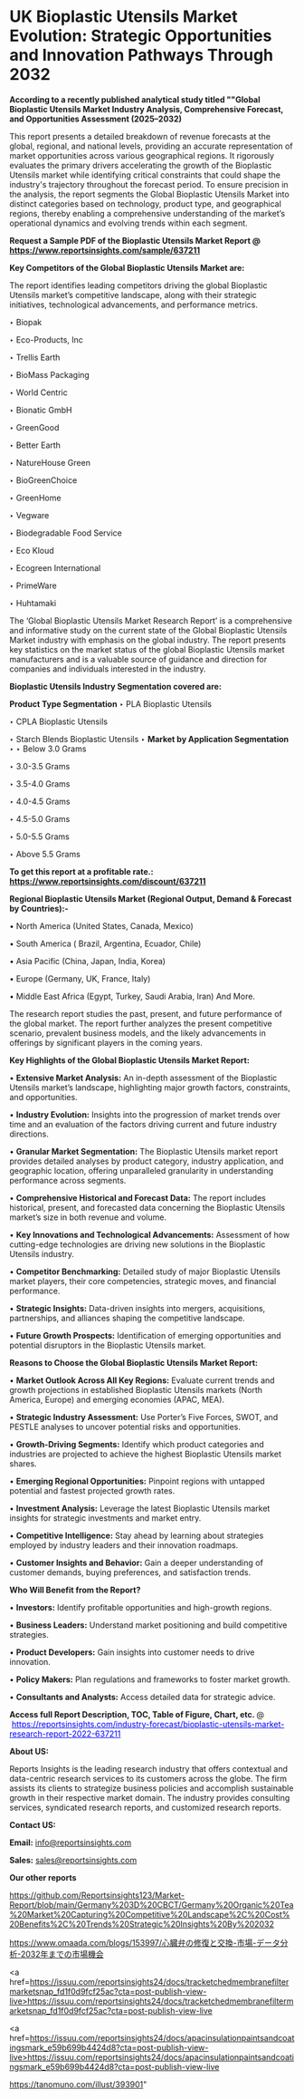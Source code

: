 # UK Bioplastic Utensils Market Evolution: Strategic Opportunities and Innovation Pathways Through 2032

<strong>According to a recently published analytical study titled ""Global Bioplastic Utensils Market Industry Analysis, Comprehensive Forecast, and Opportunities Assessment (2025–2032)</strong>

This report presents a detailed breakdown of revenue forecasts at the global, regional, and national levels, providing an accurate representation of market opportunities across various geographical regions. It rigorously evaluates the primary drivers accelerating the growth of the Bioplastic Utensils market while identifying critical constraints that could shape the industry's trajectory throughout the forecast period. To ensure precision in the analysis, the report segments the Global Bioplastic Utensils Market into distinct categories based on technology, product type, and geographical regions, thereby enabling a comprehensive understanding of the market’s operational dynamics and evolving trends within each segment.

<strong>Request a Sample PDF of the Bioplastic Utensils Market Report </strong><strong>@<a href=https://www.reportsinsights.com/sample/637211 style=color:#0000ff;> https://www.reportsinsights.com/sample/637211</a></strong></font>

<strong>Key Competitors of the Global Bioplastic Utensils Market are:</strong>

The report identifies leading competitors driving the global Bioplastic Utensils market’s competitive landscape, along with their strategic initiatives, technological advancements, and performance metrics.

‣ Biopak

‣ Eco-Products, Inc

‣ Trellis Earth

‣ BioMass Packaging

‣ World Centric

‣ Bionatic GmbH

‣ GreenGood

‣ Better Earth

‣ NatureHouse Green

‣ BioGreenChoice

‣ GreenHome

‣ Vegware

‣ Biodegradable Food Service

‣ Eco Kloud

‣ Ecogreen International

‣ PrimeWare

‣ Huhtamaki

The ‘Global Bioplastic Utensils Market Research Report’ is a comprehensive and informative study on the current state of the Global Bioplastic Utensils Market industry with emphasis on the global industry. The report presents key statistics on the market status of the global Bioplastic Utensils market manufacturers and is a valuable source of guidance and direction for companies and individuals interested in the industry.

<strong>Bioplastic Utensils Industry Segmentation covered are:</strong>

<strong>Product Type Segmentation</strong>
‣
PLA Bioplastic Utensils

‣ CPLA Bioplastic Utensils

‣ Starch Blends Bioplastic Utensils
‣ 
<strong>Market by Application Segmentation</strong>
‣
‣  Below 3.0 Grams

‣ 3.0-3.5 Grams

‣ 3.5-4.0 Grams

‣ 4.0-4.5 Grams

‣ 4.5-5.0 Grams

‣ 5.0-5.5 Grams

‣ Above 5.5 Grams

<strong>To get this report at a profitable rate.: <a href=https://www.reportsinsights.com/discount/637211 style=color:#0000ff;>https://www.reportsinsights.com/discount/637211</a></strong></font>

<strong>Regional Bioplastic Utensils Market (Regional Output, Demand &amp; Forecast by Countries):-</strong>

• North America (United States, Canada, Mexico)

• South America ( Brazil, Argentina, Ecuador, Chile)

• Asia Pacific (China, Japan, India, Korea)

• Europe (Germany, UK, France, Italy)

• Middle East Africa (Egypt, Turkey, Saudi Arabia, Iran) And More.

The research report studies the past, present, and future performance of the global market. The report further analyzes the present competitive scenario, prevalent business models, and the likely advancements in offerings by significant players in the coming years.

<strong>Key Highlights of the Global Bioplastic Utensils Market Report:</strong>

• <strong>Extensive Market Analysis:</strong> An in-depth assessment of the Bioplastic Utensils market’s landscape, highlighting major growth factors, constraints, and opportunities.

• <strong>Industry Evolution:</strong> Insights into the progression of market trends over time and an evaluation of the factors driving current and future industry directions.

• <strong>Granular Market Segmentation:</strong> The Bioplastic Utensils market report provides detailed analyses by product category, industry application, and geographic location, offering unparalleled granularity in understanding performance across segments.

• <strong>Comprehensive Historical and Forecast Data:</strong> The report includes historical, present, and forecasted data concerning the Bioplastic Utensils market’s size in both revenue and volume.

• <strong>Key Innovations and Technological Advancements:</strong> Assessment of how cutting-edge technologies are driving new solutions in the Bioplastic Utensils industry.

• <strong>Competitor Benchmarking:</strong> Detailed study of major Bioplastic Utensils market players, their core competencies, strategic moves, and financial performance.

• <strong>Strategic Insights:</strong> Data-driven insights into mergers, acquisitions, partnerships, and alliances shaping the competitive landscape.

• <strong>Future Growth Prospects:</strong> Identification of emerging opportunities and potential disruptors in the Bioplastic Utensils market.

<strong>Reasons to Choose the Global Bioplastic Utensils Market Report:</strong>

• <strong>Market Outlook Across All Key Regions:</strong> Evaluate current trends and growth projections in established Bioplastic Utensils markets (North America, Europe) and emerging economies (APAC, MEA).

• <strong>Strategic Industry Assessment:</strong> Use Porter’s Five Forces, SWOT, and PESTLE analyses to uncover potential risks and opportunities.

• <strong>Growth-Driving Segments:</strong> Identify which product categories and industries are projected to achieve the highest Bioplastic Utensils market shares.

• <strong>Emerging Regional Opportunities:</strong> Pinpoint regions with untapped potential and fastest projected growth rates.

• <strong>Investment Analysis:</strong> Leverage the latest Bioplastic Utensils market insights for strategic investments and market entry.

• <strong>Competitive Intelligence:</strong> Stay ahead by learning about strategies employed by industry leaders and their innovation roadmaps.

• <strong>Customer Insights and Behavior:</strong> Gain a deeper understanding of customer demands, buying preferences, and satisfaction trends.

<strong>Who Will Benefit from the Report?</strong>

• <strong>Investors:</strong> Identify profitable opportunities and high-growth regions.

• <strong>Business Leaders:</strong> Understand market positioning and build competitive strategies.

• <strong>Product Developers:</strong> Gain insights into customer needs to drive innovation.

• <strong>Policy Makers:</strong> Plan regulations and frameworks to foster market growth.

• <strong>Consultants and Analysts:</strong> Access detailed data for strategic advice.
</ul>
<strong>Access full Report Description, TOC, Table of Figure, Chart, etc. </strong>@  <a href=https://reportsinsights.com/industry-forecast/bioplastic-utensils-market-research-report-2022-637211 style=color:#0000ff;>https://reportsinsights.com/industry-forecast/bioplastic-utensils-market-research-report-2022-637211</a></font>

<strong><strong>About US</strong>:</strong>

Reports Insights is the leading research industry that offers contextual and data-centric research services to its customers across the globe. The firm assists its clients to strategize business policies and accomplish sustainable growth in their respective market domain. The industry provides consulting services, syndicated research reports, and customized research reports.

<strong>Contact US:</strong>

<p class=""""><b>Email:</b> <a href=mailto:info@reportsinsights.com>info@reportsinsights.com</a></p>
<p class=""""><b>Sales:</b> <a href=mailto:sales@reportsinsights.com>sales@reportsinsights.com</a></p>

<strong>Our other reports</strong>

<a href=https://github.com/Reportsinsights123/Market-Report/blob/main/Germany%203D%20CBCT/Germany%20Organic%20Tea%20Market%20Capturing%20Competitive%20Landscape%2C%20Cost%20Benefits%2C%20Trends%20Strategic%20Insights%20By%202032>https://github.com/Reportsinsights123/Market-Report/blob/main/Germany%203D%20CBCT/Germany%20Organic%20Tea%20Market%20Capturing%20Competitive%20Landscape%2C%20Cost%20Benefits%2C%20Trends%20Strategic%20Insights%20By%202032</a>

<a href=https://www.omaada.com/blogs/153997/心臓弁の修復と交換-市場-データ分析-2032年までの市場機会>https://www.omaada.com/blogs/153997/心臓弁の修復と交換-市場-データ分析-2032年までの市場機会</a>

<a href=https://issuu.com/reportsinsights24/docs/tracketchedmembranefiltermarketsnap_fd1f0d9fcf25ac?cta=post-publish-view-live>https://issuu.com/reportsinsights24/docs/tracketchedmembranefiltermarketsnap_fd1f0d9fcf25ac?cta=post-publish-view-live</a>

<a href=https://issuu.com/reportsinsights24/docs/apacinsulationpaintsandcoatingsmark_e59b699b4424d8?cta=post-publish-view-live>https://issuu.com/reportsinsights24/docs/apacinsulationpaintsandcoatingsmark_e59b699b4424d8?cta=post-publish-view-live</a>

<a href=https://tanomuno.com/illust/393901>https://tanomuno.com/illust/393901</a>"
